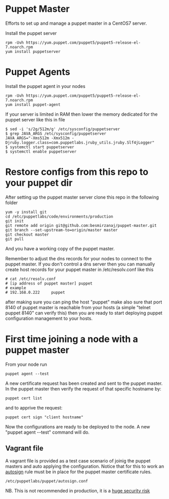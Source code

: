 # Puppet Master
Efforts to set up and manage a puppet master in a CentOS7 server.

Install the puppet server

    rpm -Uvh https://yum.puppet.com/puppet5/puppet5-release-el-7.noarch.rpm
    yum install puppetserver

# Puppet Agents
Install the puppet agent in your nodes
    
    rpm -Uvh https://yum.puppet.com/puppet5/puppet5-release-el-7.noarch.rpm
    yum install puppet-agent

If your server is limited in RAM then lower the memory dedicated for the puppet server like this in file
    
    $ sed -i 's/2g/512m/g' /etc/sysconfig/puppetserver    
    $ grep JAVA_ARGS /etc/sysconfig/puppetserver
    JAVA_ARGS="-Xms512m -Xmx512m -Djruby.logger.class=com.puppetlabs.jruby_utils.jruby.Slf4jLogger"
    $ systemctl start puppetserver
    $ systemctl enable puppetserver

# Restore configs from this repo to your puppet dir
After setting up the puppet master server clone this repo in the following folder

    yum -y install git
    cd /etc/puppetlabs/code/environments/production
    git init
    git remote add origin git@github.com:besmirzanaj/puppet-master.git
    git branch --set-upstream-to=origin/master master
    git checkout master
    git pull

And you have a working copy of the puppet master.

Remember to adjust the dns records for your nodes to connect to the puppet master. If you don't control a dns server then you can manually create host records for your puppet master in /etc/resolv.conf like this
    
    # cat /etc/resolv.conf
    # [ip address of puppet master] puppet
    # example
    # 192.168.0.222     puppet
    
after making sure you can ping the host "puppet" make also sure that port 8140 of puppet master is reachable from your hosts (a simple "telnet puppet 8140" can verify this) then you are ready to start deploying puppet configuration management to your hosts.

# First time joining a node with a puppet master
From your node run
    
    puppet agent --test
    
A new certificate request has been created and sent to the puppet master. In the puppet master then verify the request of that specific hostname by:

    puppet cert list
    
and to apprive the request:

    puppet cert sign "client hostname"
    
Now the configurations are ready to be deployed to the node. A new "puppet agent --test" command will do.

## Vagrant file
A vagrant file is provided as a test case scenario of joinig the puppet masters and auto applying the configuration.
Notice that for this to work an [autosign](https://puppet.com/docs/puppet/5.3/ssl_autosign.html) rule must be in place for the puppet master certificate rules.

    /etc/puppetlabs/puppet/autosign.conf
    
NB. This is not recommended in production, it is a [huge security risk](https://puppet.com/docs/puppet/5.3/ssl_autosign.html#security-implications-of-policy-based-autosigning)
